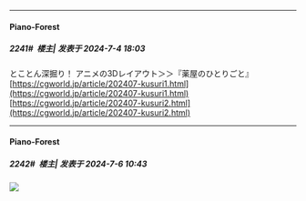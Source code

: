 ﻿
*****

####  Piano-Forest  
##### 2241#         楼主| 发表于 2024-7-4 18:03

とことん深掘り！ アニメの3Dレイアウト＞＞『薬屋のひとりごと』
[https://cgworld.jp/article/202407-kusuri1.html](https://cgworld.jp/article/202407-kusuri1.html)
[https://cgworld.jp/article/202407-kusuri2.html](https://cgworld.jp/article/202407-kusuri2.html)


*****

####  Piano-Forest  
##### 2242#         楼主| 发表于 2024-7-6 10:43

<img src="https://p.sda1.dev/18/dbcc007fffad42ebcb1ce557987f01ba/20240706_104003.jpg" referrerpolicy="no-referrer">

